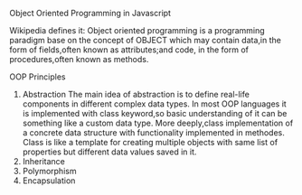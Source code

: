 Object Oriented Programming in Javascript

Wikipedia defines it:
Object oriented programming is a programming paradigm base on the concept of OBJECT which may contain data,in the form of fields,often known as attributes;and code, in the form of procedures,often known as methods.

OOP Principles
1. Abstraction
    The main idea of abstraction is to define real-life components in different complex data types. In most OOP languages it is implemented with class keyword,so basic understanding of it can be something like a custom data type. More deeply,class implementation of a concrete data structure with functionality implemented in methodes.
    Class is like a template for creating multiple objects with same list of properties but different data values saved in it.
2. Inheritance
3. Polymorphism
4. Encapsulation